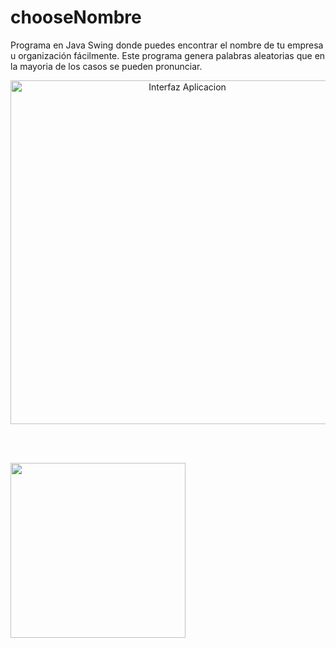 # chooseNombre
Programa en Java Swing donde puedes encontrar el nombre de tu empresa u organización fácilmente.
Este programa genera palabras aleatorias que en la mayoria de los casos se pueden pronunciar.

<p align="center">
  <img src="https://i.gyazo.com/e66cf488ebb14a3559c920abd7673bd0.png" width="550" title="Interfaz Aplicacion">
</p>
</br>
</br>


<a href="https://mega.nz/#!uVpE3Cwa!veCV6sahBfv01J1Jfl8i1YRjSbLMeOTY_qOHXCaUZLA" target="_blank"><img src="https://cdn.pixabay.com/photo/2017/02/13/09/53/download-2062197_960_720.png" width="280"/></a>

